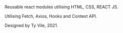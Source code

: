 Reusable react modules utilising HTML, CSS, REACT JS.

Utilising Fetch, Axios, Hooks and Context API.

Designed by Ty Vile, 2021.
